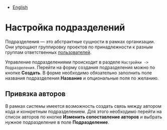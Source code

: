 - [English](../../../on-premise/how-to/proprietors.en/)

# Настройка подразделений

Подразделения — это абстрактные сущности в рамках организации. Они упрощают группировку проектов по принадлежности к разным группам ответственных [пользователей](/on-premise/how-to/users).

Управление подразделениями происходит в разделе `Настройки -> Подразделения`. Перейти на форму создания подразделения можно по кнопке **Создать**. В форме необходимо обязательно заполнить поле названия подразделения **Название** и опциональные поля по желанию.

## Привязка авторов

В рамках системы имеется возможность создать связь между автором кода и конкретным подразделением. Для этого необходимо перейти на список авторов по кнопке **Изменить сопоставление авторов** и выбрать нужное подразделение в поле **Подразделение**.
